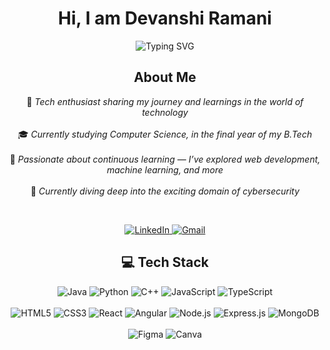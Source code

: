 <h1 align="center"><strong>Hi, I am Devanshi Ramani</strong></h1>

<p align="center">
  <img src="https://readme-typing-svg.demolab.com?font=Fira+Code&size=24&pause=1000&color=1F75FE&center=true&vCenter=true&width=600&lines=Debugging+life+one+commit+at+a+time." alt="Typing SVG" />
</p>

<h2 align="center">About Me</h2>

<p align="center">
  🚀 <i>Tech enthusiast sharing my journey and learnings in the world of technology</i> <br><br>
  🎓 <i>Currently studying Computer Science, in the final year of my B.Tech</i> <br><br>
  🌱 <i>Passionate about continuous learning — I’ve explored web development, machine learning, and more</i> <br><br>
  🔐 <i>Currently diving deep into the exciting domain of cybersecurity</i>
</p>

<br>

<p align="center">
  <a href="https://www.linkedin.com/in/devanshiramani" target="_blank">
    <img src="https://img.shields.io/badge/LinkedIn-0A66C2?style=for-the-badge&logo=linkedin&logoColor=white" alt="LinkedIn" />
  </a>
  <a href="mailto:devanshiramani885@gmail.com" target="_blank">
    <img src="https://img.shields.io/badge/Gmail-D14836?style=for-the-badge&logo=gmail&logoColor=white" alt="Gmail" />
  </a>
</p>

<h2 align="center">💻 Tech Stack</h2>

<p align="center">
  <!-- Programming Languages -->
  <img src="https://img.shields.io/badge/Java-%23ED8B00?style=for-the-badge&logo=java&logoColor=white" alt="Java"/>
  <img src="https://img.shields.io/badge/Python-%233776AB?style=for-the-badge&logo=python&logoColor=white" alt="Python"/>
  <img src="https://img.shields.io/badge/C++-%2300599C?style=for-the-badge&logo=c%2B%2B&logoColor=white" alt="C++"/>
  <img src="https://img.shields.io/badge/JavaScript-%23F7DF1E?style=for-the-badge&logo=javascript&logoColor=black" alt="JavaScript"/>
  <img src="https://img.shields.io/badge/TypeScript-%23007ACC?style=for-the-badge&logo=typescript&logoColor=white" alt="TypeScript"/>
  <br><br>

  <!-- Web Technologies -->
  <img src="https://img.shields.io/badge/HTML5-%23E34F26?style=for-the-badge&logo=html5&logoColor=white" alt="HTML5"/>
  <img src="https://img.shields.io/badge/CSS3-%231572B6?style=for-the-badge&logo=css3&logoColor=white" alt="CSS3"/>
  <img src="https://img.shields.io/badge/React-%2361DAFB?style=for-the-badge&logo=react&logoColor=black" alt="React"/>
  <img src="https://img.shields.io/badge/Angular-%23DD0031?style=for-the-badge&logo=angular&logoColor=white" alt="Angular"/>
  <img src="https://img.shields.io/badge/Node.js-%23339933?style=for-the-badge&logo=nodedotjs&logoColor=white" alt="Node.js"/>
  <img src="https://img.shields.io/badge/Express.js-%23000000?style=for-the-badge&logo=express&logoColor=white" alt="Express.js"/>
  <img src="https://img.shields.io/badge/MongoDB-%2347A248?style=for-the-badge&logo=mongodb&logoColor=white" alt="MongoDB"/>
  <br><br>

  <!-- Tools & Platforms -->
  <img src="https://img.shields.io/badge/Figma-%23F24E1E?style=for-the-badge&logo=figma&logoColor=white" alt="Figma"/>
  <img src="https://img.shields.io/badge/Canva-%2300C4CC?style=for-the-badge&logo=canva&logoColor=white" alt="Canva"/>
</p>




